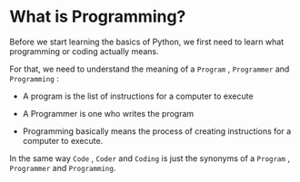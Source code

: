 # What is Programming?

Before we start learning the basics of Python, we first need to learn what programming or coding actually means.

For that, we need to understand the meaning of a `Program` , `Programmer` and `Programming` :

- A program is the list of instructions for a computer to execute

- A Programmer is one who writes the program

- Programming basically means the process of creating instructions for a computer to execute.

In the same way `Code` , `Coder` and `Coding` is just the synonyms of a `Program` , `Programmer` and `Programming`.
